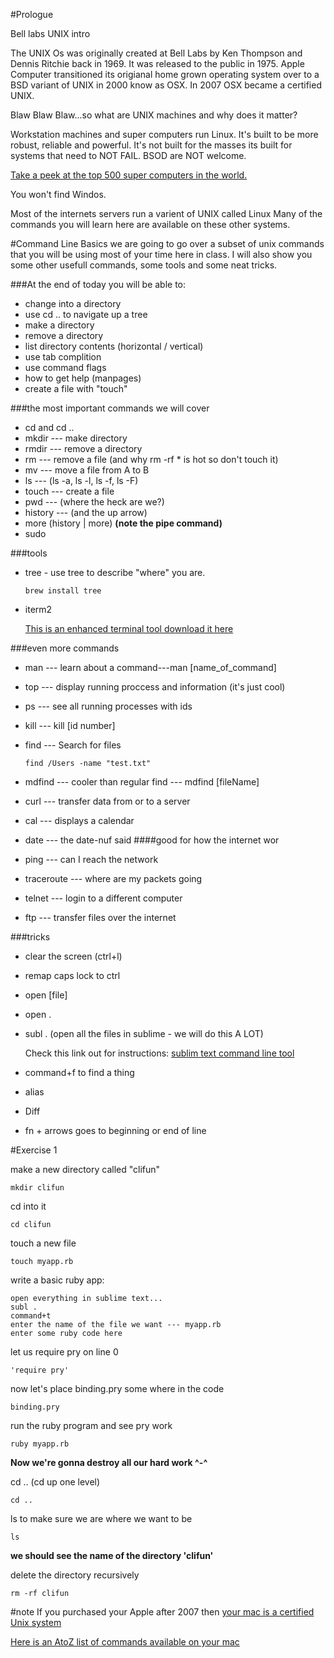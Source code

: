 #Prologue


Bell labs UNIX intro

The UNIX Os was originally created at Bell Labs by Ken Thompson and Dennis Ritchie back in 1969. It was released to the public in 1975. Apple Computer transitioned its origianal home grown operating system over to a BSD variant of UNIX in 2000 know as OSX. In 2007 OSX became a certified UNIX.

Blaw Blaw Blaw...so what are UNIX machines and why does it matter?

Workstation machines and super computers run Linux. It's built to be more robust, reliable and powerful. It's not built for the masses its built for systems that need to NOT FAIL. BSOD are NOT welcome.

[Take a peek at the top 500 super computers in the world.](http://www.top500.org/lists/2014/06/)

You won't find Windos.

Most of the internets servers run a varient of UNIX called Linux
Many of the commands you will learn here are available on these other systems.

#Command Line Basics
we are going to go over a subset of unix commands that you will be using most of your time here in class. I will also show you some other usefull commands, some tools and some neat tricks. 

###At the end of today you will be able to:

- change into a directory
- use cd .. to navigate up a tree
- make a directory
- remove a directory
- list directory contents (horizontal / vertical)
- use tab complition
- use command flags
- how to get help (manpages)
- create a file with "touch"

###the most important commands we will cover
- cd and cd ..
- mkdir --- make directory
- rmdir --- remove a directory
- rm --- remove a file (and why rm -rf * is hot so don't touch it)
- mv --- move a file from A to B
- ls --- (ls -a, ls -l, ls -f, ls -F)
- touch --- create a file
- pwd --- (where the heck are we?)
- history --- (and the up arrow)
- more (history | more) **(note the pipe command)**
- sudo

###tools
- tree - use tree to describe "where" you are.

	```
	brew install tree
	```
- iterm2

	[This is an enhanced terminal tool download it here](http://www.iterm2.com/#/section/home)

###even more commands
- man --- learn about a command---man [name_of_command]
- top --- display running proccess and information (it's just cool)
- ps --- see all running processes with ids
- kill --- kill [id number]
- find --- Search for files 
	
	```
	find /Users -name "test.txt" 	 
	```
- mdfind --- cooler than regular find --- mdfind [fileName]
- curl --- transfer data from or to a server
- cal --- displays a calendar
- date --- the date-nuf said
####good for how the internet wor
- ping --- can I reach the network
- traceroute --- where are my packets going
- telnet --- login to a different computer
- ftp --- transfer files over the internet		



###tricks
- clear the screen (ctrl+l)
- remap caps lock to ctrl
- open [file]
- open .
- subl . (open all the files in sublime - we will do this A LOT)

	Check this link out for instructions:
[sublim text command line tool](https://www.sublimetext.com/docs/2/osx_command_line.html)

- command+f to find a thing
- alias
- Diff
- fn + arrows goes to beginning or end of line




#Exercise 1


make a new directory called "clifun"

```
mkdir clifun
```
cd into it

```
cd clifun
```

touch a new file

```
touch myapp.rb
```

write a basic ruby app:

```
open everything in sublime text...
subl .
command+t
enter the name of the file we want --- myapp.rb
enter some ruby code here
```

let us require pry on line 0

```
'require pry'
```

now let's place binding.pry some where in the code

```
binding.pry
```
run the ruby program and see pry work

```
ruby myapp.rb

```
**Now we're gonna destroy all our hard work ^-^**

cd .. (cd up one level)

```
cd ..
```

ls to make sure we are where we want to be

```
ls
```
**we should see the name of the directory 'clifun'**

delete the directory recursively

```
rm -rf clifun
```


#note
If you purchased your Apple after 2007 then [your mac is a certified Unix system](http://www.unix.org/what_is_unix/history_timeline.html)

[Here is an AtoZ list of commands available on your mac](osx_unix_commands.md)
